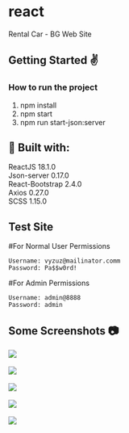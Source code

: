 # react
Rental Car - BG Web Site


<h2>Getting Started ✌️</h2>


<h3>How to run the project</h3>

1. npm install
2. npm start
3. npm run start-json:server


<h2>🔨 Built with:</h2>
ReactJS 18.1.0 <br>
Json-server 0.17.0 <br>
React-Bootstrap 2.4.0 <br>
Axios 0.27.0 <br>
SCSS 1.15.0

<h2>Test Site</h2>

#For Normal User Permissions</br>

    Username: vyzuz@mailinator.comm
    Password: Pa$$w0rd!
    
#For Admin Permissions</br>

    Username: admin@8888
    Password: admin
    
  
  <h2>Some Screenshots  📷</h2>

<kbd><img src="https://user-images.githubusercontent.com/63451415/205394316-0d823edf-5b7b-43ea-a30f-9951752c98af.png"/></kbd>
<br/><br/>
<kbd><img src="https://user-images.githubusercontent.com/63451415/205394760-d11eb454-d445-4cca-bae4-42ecc9ad5de7.png"/></kbd>
<br/><br/>
<kbd><img src="https://user-images.githubusercontent.com/63451415/205394961-e91545f2-6f71-438b-8cb6-87280ee26e60.png"/></kbd>
<br/><br/>
<kbd><img src="https://user-images.githubusercontent.com/63451415/205395104-a33beb27-7201-4d51-ba37-e5a3cc6edc74.png"/></kbd>
<br/><br/>
<kbd><img src="https://user-images.githubusercontent.com/63451415/205395177-7b8a99f8-4d79-40db-bd88-1ea30c7ceee4.png"/></kbd>
<br/><br/>

